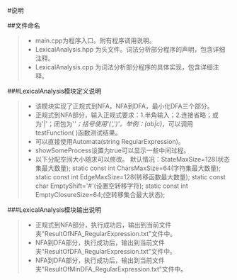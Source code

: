 #说明

##文件命名
>- main.cpp为程序入口。附有程序调用说明。
>- LexicalAnalysis.hpp 为头文件。词法分析部分程序的声明，包含详细注释。
>- LexicalAnalysis.cpp 为词法分析部分程序的具体实现，包含详细注释。

###LexicalAnalysis模块定义说明
>- 该模块实现了正规式到NFA，NFA到DFA，最小化DFA三个部分。
>- 正规式到NFA部分，输入正规式要求：1.半角输入；2.连接省略；或为'|'；闭包为'*'；括号使用'(',')'。举例：(ab|c)*，可以调用testFunction( )函数测试结果。
>- 可以直接使用Automata(string RegularExpression)。
>- showSomeProcess设置为true可以显示一些中间过程。
>- 以下分配空间大小随求可以修改。
> 默认情况：StateMaxSize=128(状态集最大数量);
> static const int CharsMaxSize=64(字符集最大数量);
> static const int EdgeMaxSize=128(转移函数最大数量);
> static const char EmptyShift='#'(设置空转移字符);
> static const int EmptyClosureSize=64;(空转移集合最大状态);

###LexicalAnalysis模块输出说明
>- 正规式到NFA部分，执行成功后，输出到当前文件夹"ResultOfNFA_RegularExpression.txt"文件中。
>- NFA到DFA部分，执行成功后，输出到当前文件夹"ResultOfDFA_RegularExpression.txt"文件中。
>- NFA到DFA部分，执行成功后，输出到当前文件夹"ResultOfMinDFA_RegularExpression.txt"文件中。



